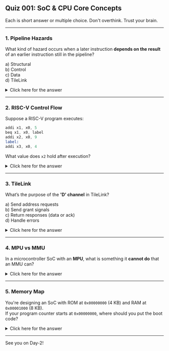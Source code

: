 ## **Quiz 001: SoC & CPU Core Concepts**

Each is short answer or multiple choice. Don't overthink. Trust your brain.

---

### 1. **Pipeline Hazards**

What kind of hazard occurs when a later instruction **depends on the result** of an earlier instruction still in the pipeline?

a) Structural  
b) Control  
c) Data  
d) TileLink

<details>
<summary> Click here for the answer </summary>

**Answer:** c) Data  
**Explanation:** A data hazard occurs when an instruction needs a value that hasn't been computed yet by a previous instruction.

</details>

---

### 2. **RISC-V Control Flow**

Suppose a RISC-V program executes:

```asm
addi x1, x0, 5  
beq x1, x0, label  
addi x2, x0, 9
label:
addi x3, x0, 4
```

What value does `x2` hold after execution?

<details> <summary>Click here for the answer</summary>

**Answer:** 9  
**Explanation:** `beq x1, x0, label` is false since x1 = 5 and x0 = 0, so the branch is not taken. The program executes `addi x2, x0, 9`, so x2 = 9.

</details>

---

### 3. **TileLink**

What’s the purpose of the **'D' channel** in TileLink?

a) Send address requests  
b) Send grant signals  
c) Return responses (data or ack)  
d) Handle errors

<details> <summary>Click here for the answer</summary>

**Answer:** c) Return responses (data or ack)  
**Explanation:** The D channel is used by the manager to send responses back to the initiator, such as read data or acknowledgments.

</details>

---

### 4. **MPU vs MMU**

In a microcontroller SoC with an **MPU**, what is something it **cannot do** that an MMU can?

<details> <summary>Click here for the answer</summary>

**Answer:** Virtual-to-physical address translation  
**Explanation:** An MPU only enforces access permissions on physical memory regions. It doesn't support virtual memory or translation like an MMU does.

</details>

---

### 5. **Memory Map**

You're designing an SoC with ROM at `0x00000000` (4 KB) and RAM at `0x00001000` (8 KB).  
If your program counter starts at `0x00000000`, where should you put the boot code?

<details> <summary>Click here for the answer</summary>

**Answer:** Put the boot code in ROM at `0x00000000`  
**Explanation:** Since the PC starts at `0x00000000`, the boot code must be placed in ROM so that it’s available at reset.

</details>

---

See you on Day-2!